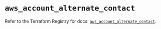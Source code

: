 # `aws_account_alternate_contact`

Refer to the Terraform Registry for docs: [`aws_account_alternate_contact`](https://registry.terraform.io/providers/hashicorp/aws/5.80.0/docs/resources/account_alternate_contact).
